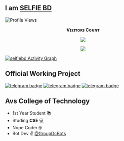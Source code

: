 ## I am [SELFIE BD](https://telegram.dog/Selfiebd)

![Profile Views](https://hits.seeyoufarm.com/api/count/incr/badge.svg?url=https://github.com/selfie-bd/&title=Profile%20Views)
<br><p align="center"><b>Vɪꜱɪᴛᴏʀꜱ Cᴏᴜɴᴛ</b></p>  
<p align="center"><img align="center" src="https://profile-counter.glitch.me/{selfie-bd}/count.svg" /></p> 

<p align="center">
  <a href="https://github.com/selfie-bd">
    <img src="https://github-readme-streak-stats.herokuapp.com/?user=selfie-bd#version3"/>
  </a>
</p>
<a href="https://github.com/selfie-bd"><img alt="selfiebd Activity Graph" src="https://activity-graph.herokuapp.com/graph?username=selfie-bd&bg_color=1F222E&color=F8D866&line=F85D7F&point=FFFFFF&hide_border=true" /></a>

## Official Working Project

[![telegram badge](https://img.shields.io/badge/Psycho_Bots-30302f?style=flat&logo=telegram)](https://t.me/Psycho_Bots)  [![telegram badge](https://img.shields.io/badge/GroupDcBOTS-30302f?style=flat&logo=telegram)](https://telegram.dog/groupdcbots) [![telegram badge](https://img.shields.io/badge/ThanimaiSupport-30302f?style=flat&logo=telegram)](https://t.me/thanimaisupport)

## Avs College of Technology
- 1st Year Student 📚
- Studing **CSE** 💻
- Nope Coder 🤓
- Bot Dev ✌️ [@GroupDcBots](https://t.me/groupdcbots)
